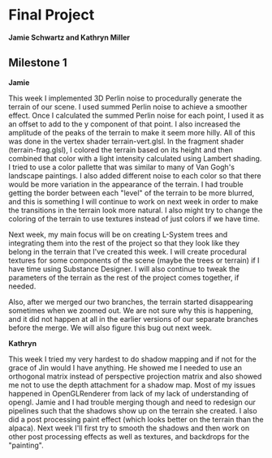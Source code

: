# Final Project
**Jamie Schwartz and Kathryn Miller** 

## Milestone 1

**Jamie**

This week I implemented 3D Perlin noise to procedurally generate the terrain of our scene. I used summed Perlin noise to achieve a smoother effect. Once I calculated the summed Perlin noise for each point, I used it as an offset to add to the y component of that point. I also increased the amplitude of the peaks of the terrain to make it seem more hilly. All of this was done in the vertex shader terrain-vert.glsl. In the fragment shader (terrain-frag.glsl), I colored the terrain based on its height and then combined that color with a light intensity calculated using Lambert shading. I tried to use a color pallette that was similar to many of Van Gogh's landscape paintings. I also added different noise to each color so that there would be more variation in the appearance of the terrain. I had trouble getting the border between each "level" of the terrain to be more blurred, and this is something I will continue to work on next week in order to make the transitions in the terrain look more natural. I also might try to change the coloring of the terrain to use textures instead of just colors if we have time. 

Next week, my main focus will be on creating L-System trees and integrating them into the rest of the project so that they look like they belong in the terrain that I've created this week. I will create procedural textures for some components of the scene (maybe the trees or terrain) if I have time using Substance Designer. I will also continue to tweak the parameters of the terrain as the rest of the project comes together, if needed.

Also, after we merged our two branches, the terrain started disappearing sometimes when we zoomed out. We are not sure why this is happening, and it did not happen at all in the earlier versions of our separate branches before the merge. We will also figure this bug out next week.





**Kathryn**

This week I tried my very hardest to do shadow mapping and if not for the grace of Jin would I have anything. He showed me I needed to use an orthogonal matrix instead of perspective projection matrix and also showed me not to use the depth attachment for a shadow map. Most of my issues happened in OpenGLRenderer from lack of my lack of understanding of opengl. Jamie and I had trouble merging though and need to redesign our pipelines such that the shadows show up on the terrain she created. I also did a post processing paint effect (which looks better on the terrain than the alpaca). Next week I'll first try to smooth the shadows and then work on other post processing effects as well as textures, and backdrops for the "painting".

